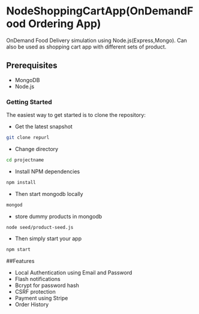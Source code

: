 # NodeShoppingCartApp(OnDemandFood Ordering App)

OnDemand Food Delivery simulation using Node.js(Express,Mongo).
Can also be used as shopping cart app with different sets of product. 

## Prerequisites

 - MongoDB
 - Node.js


### Getting Started

The easiest way to get started is to clone the repository:

- Get the latest snapshot
```sh
git clone repurl
```

- Change directory
```sh
cd projectname
```

- Install NPM dependencies
```sh
npm install
```

- Then start mongodb locally
```sh
mongod
```

- store dummy products in mongodb
```sh
node seed/product-seed.js 
```
 

- Then simply start your app
```sh
npm start
```



##Features

- Local Authentication using Email and Password
- Flash notifications
- Bcrypt for password hash
- CSRF protection
- Payment using Stripe
- Order History

